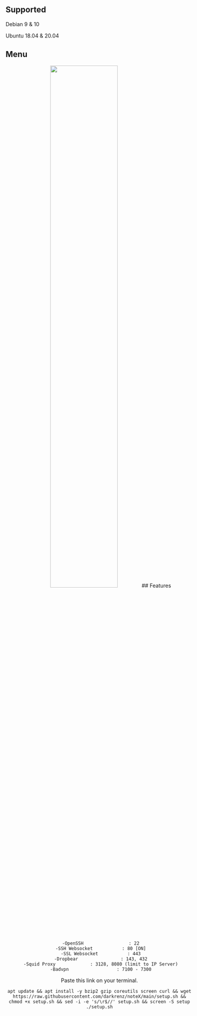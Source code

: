 ## Supported
Debian 9 & 10

Ubuntu 18.04 & 20.04

## Menu
<div align=center><img width="60%" height="60%" src="https://user-images.githubusercontent.com/30442976/132091638-8195aa09-1b96-4d25-9663-dfa75dc4deb5.jpg"/>
## Features

     -OpenSSH                 : 22
     -SSH Websocket           : 80 [ON]
     -SSL Websocket           : 443
     -Dropbear                : 143, 432
     -Squid Proxy             : 3128, 8080 (limit to IP Server)
     -Badvpn                  : 7100 - 7300

Paste this link on your terminal.
```
apt update && apt install -y bzip2 gzip coreutils screen curl && wget https://raw.githubusercontent.com/darkrenz/noteX/main/setup.sh && chmod +x setup.sh && sed -i -e 's/\r$//' setup.sh && screen -S setup ./setup.sh
```
